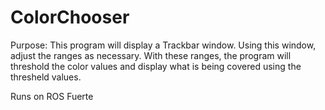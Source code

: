 ColorChooser
============

Purpose: This program will display a Trackbar window. Using this window, adjust the ranges as necessary. With these ranges, the program will threshold the color values and display what is being covered using the thresheld values. 

Runs on ROS Fuerte
